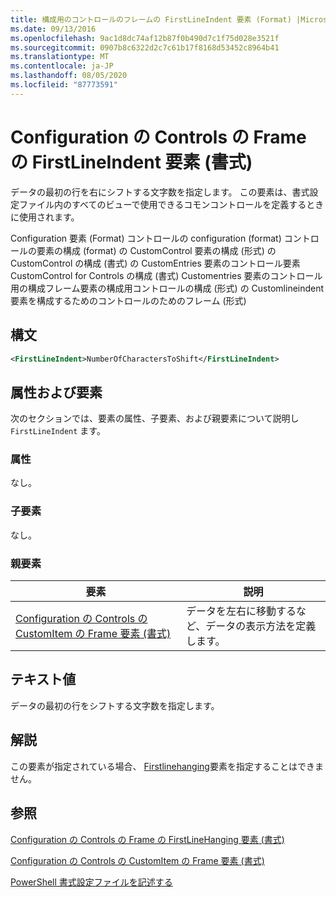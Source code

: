 ```yaml
---
title: 構成用のコントロールのフレームの FirstLineIndent 要素 (Format) |Microsoft Docs
ms.date: 09/13/2016
ms.openlocfilehash: 9ac1d8dc74af12b87f0b490d7c1f75d028e3521f
ms.sourcegitcommit: 0907b8c6322d2c7c61b17f8168d53452c8964b41
ms.translationtype: MT
ms.contentlocale: ja-JP
ms.lasthandoff: 08/05/2020
ms.locfileid: "87773591"
---
```

# <a name="firstlineindent-element-for-frame-for-controls-for-configuration-format"></a>Configuration の Controls の Frame の FirstLineIndent 要素 (書式)

データの最初の行を右にシフトする文字数を指定します。 この要素は、書式設定ファイル内のすべてのビューで使用できるコモンコントロールを定義するときに使用されます。

Configuration 要素 (Format) コントロールの configuration (format) コントロールの要素の構成 (format) の CustomControl 要素の構成 (形式) の CustomControl の構成 (書式) の CustomEntries 要素のコントロール要素 CustomControl for Controls の構成 (書式) Customentries 要素のコントロール用の構成フレーム要素の構成用コントロールの構成 (形式) の Customlineindent 要素を構成するためのコントロールのためのフレーム (形式)

## <a name="syntax"></a>構文

```xml
<FirstLineIndent>NumberOfCharactersToShift</FirstLineIndent>
```

## <a name="attributes-and-elements"></a>属性および要素

次のセクションでは、要素の属性、子要素、および親要素について説明し `FirstLineIndent` ます。

### <a name="attributes"></a>属性

なし。

### <a name="child-elements"></a>子要素

なし。

### <a name="parent-elements"></a>親要素

|要素|説明|
|-------------|-----------------|
|[Configuration の Controls の CustomItem の Frame 要素 (書式)](./frame-element-for-customitem-for-controls-for-configuration-format.md)|データを左右に移動するなど、データの表示方法を定義します。|

## <a name="text-value"></a>テキスト値

データの最初の行をシフトする文字数を指定します。

## <a name="remarks"></a>解説

この要素が指定されている場合、 [Firstlinehanging](./firstlinehanging-element-for-frame-for-controls-for-configuration-format.md)要素を指定することはできません。

## <a name="see-also"></a>参照

[Configuration の Controls の Frame の FirstLineHanging 要素 (書式)](./firstlinehanging-element-for-frame-for-controls-for-configuration-format.md)

[Configuration の Controls の CustomItem の Frame 要素 (書式)](./frame-element-for-customitem-for-controls-for-configuration-format.md)

[PowerShell 書式設定ファイルを記述する](./writing-a-powershell-formatting-file.md)

